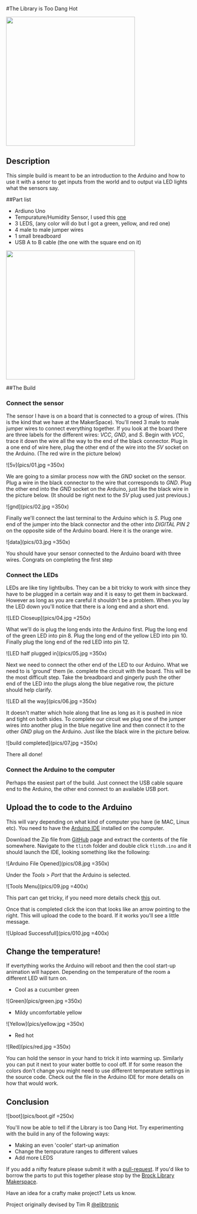 
#The Library is Too Dang Hot

<img src="pics/built.jpg" width="350">

## Description 

This simple build is meant to be an introduction to the Arduino and how to use it with a senor to get inputs from the world and to output via LED lights what the sensors say.

##Part list
- Ardiuno Uno
- Tempurature/Humidity Sensor, I used this [one](https://learn.adafruit.com/dht/overview)
- 3 LEDS, (any color will do but I got a green, yellow, and red one)
- 4 male to male jumper wires
- 1 small breadboard
- USB A to B cable (the one with the square end on it)

<img src="pics/parts.jpg" width="350">


##The Build

### Connect the sensor

The sensor I have is on a board that is connected to a group of wires. (This is the kind that we have at the MakerSpace). You'll need 3 male to male jumper wires to connect everything together. If you look at the board there are three labels for the different wires: _VCC_, _GND_, and _S_. Begin with _VCC_, trace it down the wire all the way to the end of the black connector. Plug in a one end of wire here, plug the other end of the wire into the _5V_ socket on the Arduino. (The red wire in the picture below)

![5v](pics/01.jpg =350x)

We are going to a similar process now with the _GND_ socket on the sensor.  Plug a wire in the black connector to the wire that corresponds to _GND_.  Plug the other end into the _GND_ socket on the Arduino, just like the black wire in the picture below. (It should be right next to the _5V_ plug  used just previous.)

![gnd](pics/02.jpg =350x)

Finally we'll connect the last terminal to the Arduino which is _S_. Plug one end of the jumper into the black connector and the other into _DIGITAL PIN 2_ on the opposite side of the Arduino board. Here it is the orange wire.

![data](pics/03.jpg =350x)

You should have your sensor connected to the Arduino board with three wires. Congrats on completing the first step

### Connect the LEDs

LEDs are like tiny lightbulbs. They can be a bit tricky to work with since they have to be plugged in a certain way and it is easy to get them in backward. However as long as you are careful it shouldn't be a problem.  When you lay the LED down you'll notice that there is a long end and a short end.

![LED Closeup](pics/04.jpg =250x)

What we'll do is plug the long ends into the Arduino first. Plug the long end of the green LED into pin 8. Plug the long end of the yellow LED into pin 10.  Finally plug the long end of the red LED into pin 12.

![LED half plugged in](pics/05.jpg =350x)

Next we need to connect the other end of the LED to our Arduino.  What we need to is 'ground' them (ie. complete the circuit with the board. This will be the most difficult step.  Take the breadboard and gingerly push the other end of the LED into the plugs along the blue negative row, the picture should help clarify.

![LED all the way](pics/06.jpg =350x)

It doesn't matter which hole along that line as long as it is pushed in nice and tight on both sides. To complete our circuit we plug one of the jumper wires into another plug in the blue negative line and then connect it to the other _GND_ plug on the Arduino. Just like the black wire in the picture below.

![build completed](pics/07.jpg =350x)

There all done!

### Connect the Arduino to the computer

Perhaps the easiest part of the build. Just connect the USB cable square end to the Arduino, the other end connect to an available USB port.


## Upload the to code to the Arduino

This will vary depending on what kind of computer you have (ie MAC, Linux etc). You need to have the [Arduino IDE](https://www.arduino.cc/en/Main/Software) installed on the computer.

Download the Zip file from [GitHub](https://github.com/BrockUniversityLibrary/tlitdh) page and extract the contents of the file somewhere. Navigate to the `tlitdh` folder and double click `tlitdh.ino` and it should launch the IDE, looking something like the following:

![Arduino File Opened](pics/08.jpg =350x)

Under the _Tools_ >  _Port_ that the Arduino is selected.

![Tools Menu](pics/09.jpg =400x)

This part can get tricky, if you need more details check [this](https://www.arduino.cc/en/Guide/Windows) out.

Once that is completed click the icon that looks like an arrow pointing to the right. This will upload the code to the board. If it works you'll see a little message.

![Upload Successfull](pics/010.jpg =400x)

## Change the temperature!

If evertything works the Arduino will reboot and then the cool start-up animation will happen. Depending on the temperature of the room a different LED will turn on.

- Cool as a cucumber green

![Green](pics/green.jpg =350x)

- Mildy uncomfortable yellow

![Yellow](pics/yellow.jpg =350x)

- Red hot

![Red](pics/red.jpg =350x)

You can hold the sensor in your hand to trick it into warming up. Similarly you can put it next to your water bottle to cool off.  If for some reason the colors don't change you might need to use different temperature settings in the source code.  Check out the file in the Arduino IDE for more details on how that would work.

## Conclusion

![boot](pics/boot.gif =250x)

You'll now be able to tell if the Library is too Dang Hot.  Try experimenting with the build in any of the following ways:

- Making an even 'cooler' start-up animation
- Change the tempurature ranges to different values
- Add more LEDS

If you add a nifty feature please submit it with a [pull-request](https://help.github.com/articles/creating-a-pull-request/). If you'd like to borrow the parts to put this together please stop by the [Brock Library Makerspace](https://make.library.brocku.ca). 

Have an idea for a crafty make project?  Lets us know.

Project originally devised by Tim R [@elibtronic](https://twitter.com/elibtronic)